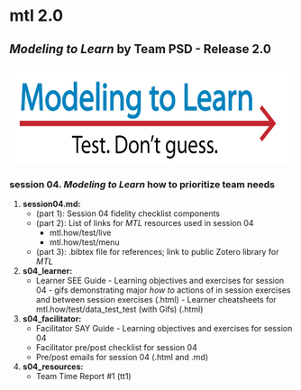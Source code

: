 # mtl 2.0

## *Modeling to Learn* by Team PSD - Release 2.0

<img src = "https://github.com/lzim/teampsd/blob/master/resources/logos/mtl_testdontguess_sm.png"
     height = "175" width = "650">

### session 04. *Modeling to Learn* how to prioritize **team needs**

1. **session04.md:**
    - (part 1): Session 04 fidelity checklist components
    - (part 2): List of links for *MTL* resources used in session 04
      - mtl.how/test/live
      - mtl.how/test/menu
    - (part 3): .bibtex file for references; link to public Zotero library for *MTL*
2. **s04_learner:**
    - Learner SEE Guide - Learning objectives and exercises for session 04
          - gifs demonstrating major *how to* actions of in session exercises and between session exercises (.html)
          - Learner cheatsheets for mtl.how/test/data_test_test (with Gifs) (.html)
3. **s04_facilitator:**
    - Facilitator SAY Guide - Learning objectives and exercises for session 04
    - Facilitator pre/post checklist for session 04
    - Pre/post emails for session 04 (.html and .md)
4. **s04_resources:**
    - Team Time Report #1 (tt1)
